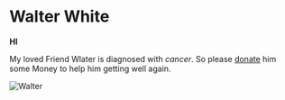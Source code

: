 # Walter White

**HI**

My loved Friend Wlater is diagnosed with *cancer*. So please [donate](http://www.savewalterwhite.com/) him some Money to help him getting well again.

![Walter](https://static.kino.de/wp-content/uploads/2016/03/breaking-bad-die-komplette-zweite-season-10-rcm0x1920u1.jpg)



